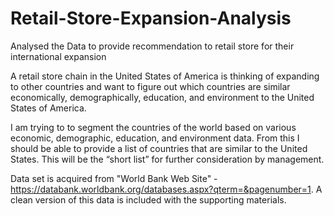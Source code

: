 # Retail-Store-Expansion-Analysis
Analysed the Data to provide recommendation to retail store for their international expansion

A retail store chain in the United States of America is thinking of expanding to other countries and want to figure out which countries are similar economically, demographically, education, and environment to the United States of America.

I am trying to to segment the countries of the world based on various economic, demographic, education, and environment data. From this I should be able to provide a list of countries that are similar to the United States. This will be the “short list” for further consideration by management.

Data set is acquired from "World Bank Web Site" -  https://databank.worldbank.org/databases.aspx?qterm=&pagenumber=1.
A clean version of this data is included with the supporting materials.

